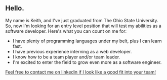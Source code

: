 ## Hello.

My name is Keith, and I've just graduated from The Ohio State University.
So, now I'm looking for an entry level position that will test my abilities as a software developer.
Here's what you can count on me for:

- I have plenty of programming languages under my belt, plus I can learn fast.
- I have previous experience interning as a web developer.
- I know how to be a team player and/or team leader.
- I'm excited to enter the field to grow even more as a software engineer.

[Feel free to contact me on linkedin if I look like a good fit into your team!](https://www.linkedin.com/in/keith-johnson-397270140/)
